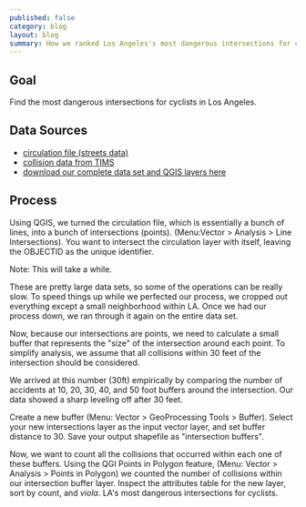 ```yaml
---
published: false
category: blog
layout: blog
summary: How we ranked Los Angeles's most dangerous intersections for cyclists.
---
```


Goal
----

Find the most dangerous intersections for cyclists in Los Angeles.

Data Sources
------------

 * [circulation file (streets data)]()
 * [collision data from TIMS]()
 * [download our complete data set and QGIS layers here]()

Process
-------

Using QGIS, we turned the circulation file, which is essentially a bunch of
lines, into a bunch of intersections (points). (Menu:Vector > Analysis > Line
Intersections). You want to intersect the circulation layer with itself,
leaving the OBJECTID as the unique identifier.

Note: This will take a while.

These are pretty large data sets, so some of the operations can be
really slow. To speed things up while we perfected our process, we
cropped out everything except a small neighborhood within LA. Once we
had our process down, we ran through it again on the entire data set.

Now, because our intersections are points, we need to calculate a small
buffer that represents the "size" of the intersection around each point.
To simplify analysis, we assume that all collisions within 30 feet of
the intersection should be considered.

We arrived at this number (30ft) empirically by comparing the number of
accidents at 10, 20, 30, 40, and 50 foot buffers around the intersection. Our
data showed a sharp leveling off after 30 feet.

Create a new buffer (Menu: Vector > GeoProcessing Tools > Buffer).
Select your new intersections layer as the input vector layer, and set
buffer distance to 30. Save your output shapefile as "intersection
buffers".

Now, we want to count all the collisions that occurred within each one of
these buffers. Using the QGI Points in Polygon feature,
(Menu: Vector > Analysis > Points in Polygon) we counted the number of
collisions within our intersection buffer layer. Inspect the attributes
table for the new layer, sort by count, and *viola*. LA's most dangerous
intersections for cyclists.
